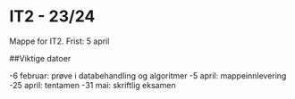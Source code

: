 # IT2 - 23/24

Mappe for IT2.
Frist: 5 april

##Viktige datoer

-6 februar: prøve i databehandling og algoritmer
-5 april: mappeinnlevering
-25 april: tentamen
-31 mai: skriftlig eksamen